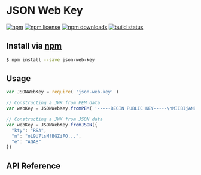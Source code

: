 # JSON Web Key
[![npm](https://img.shields.io/npm/v/json-web-key.svg?style=flat-square)](https://npmjs.com/package/json-web-key)
[![npm license](https://img.shields.io/npm/l/json-web-key.svg?style=flat-square)](https://npmjs.com/package/json-web-key)
[![npm downloads](https://img.shields.io/npm/dm/json-web-key.svg?style=flat-square)](https://npmjs.com/package/json-web-key)
[![build status](https://img.shields.io/travis/jhermsmeier/node-json-web-key.svg?style=flat-square)](https://travis-ci.org/jhermsmeier/node-json-web-key)

## Install via [npm](https://npmjs.com)

```sh
$ npm install --save json-web-key
```

## Usage

```js
var JSONWebKey = require( 'json-web-key' )
```

```js
// Constructing a JWK from PEM data
var webKey = JSONWebKey.fromPEM( '-----BEGIN PUBLIC KEY-----\nMIIBIjANB...' )
```

```js
// Constructing a JWK from JSON data
var webKey = JSONWebKey.fromJSON({
  "kty": "RSA",
  "n": "oL9U7lsMfBGZiFO...",
  "e": "AQAB"
})
```

## API Reference
